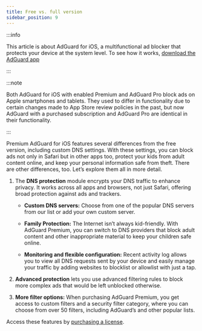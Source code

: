 ```yaml
---
title: Free vs. full version
sidebar_position: 9
---
```


:::info

This article is about AdGuard for iOS, a multifunctional ad blocker that protects your device at the system level. To see how it works, [download the AdGuard app](https://agrd.io/download-kb-adblock)

:::

:::note

Both AdGuard for iOS with enabled Premium and AdGuard Pro block ads on Apple smartphones and tablets. They used to differ in functionality due to certain changes made to App Store review policies in the past, but now AdGuard with a purchased subscription and AdGuard Pro are identical in their functionality.

:::

Premium AdGuard for iOS features several differences from the free version, including custom DNS settings. With these settings, you can block ads not only in Safari but in other apps too, protect your kids from adult content online, and keep your personal information safe from theft. There are other differences, too. Let’s explore them all in more detail.

1. The **DNS protection** module encrypts your DNS traffic to enhance privacy. It works across all apps and browsers, not just Safari, offering broad protection against ads and trackers.

   - **Custom DNS servers:** Choose from one of the popular DNS servers from our list or add your own custom server.

   - **Family Protection:** The Internet isn’t always kid-friendly. With AdGuard Premium, you can switch to DNS providers that block adult content and other inappropriate material to keep your children safe online.

   - **Monitoring and flexible configuration:** Recent activity log allows you to view all DNS requests sent by your device and easily manage your traffic by adding websites to blocklist or allowlist with just a tap.

2. **Advanced protection** lets you use advanced filtering rules to block more complex ads that would be left unblocked otherwise.

3. **More filter options:** When purchasing AdGuard Premium, you get access to custom filters and a security filter category, where you can choose from over 50 filters, including AdGuard’s and other popular lists.

Access these features by [purchasing a license](https://adguard.com/license.html).
